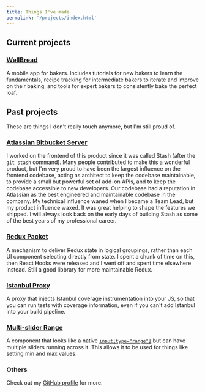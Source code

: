 ```yaml
---
title: Things I've made
permalink: '/projects/index.html'
---
```


## Current projects

### [WellBread](https://getwellbread.com)

A mobile app for bakers. Includes tutorials for new bakers to learn the fundamentals, recipe tracking for intermediate bakers to iterate and improve on their baking, and tools for expert bakers to consistently bake the perfect loaf.

## Past projects

These are things I don't really touch anymore, but I'm still proud of.

### [Atlassian Bitbucket Server](https://www.atlassian.com/software/bitbucket/enterprise/data-center)

I worked on the frontend of this product since it was called Stash (after the `git stash` command). Many people contributed to make this a wonderful product, but I'm very proud to have been the largest influence on the frontend codebase, acting as architect to keep the codebase maintainable, to provide a small but powerful set of add-on APIs, and to keep the codebase accessible to new developers. Our codebase had a reputation in Atlassian as the best engineered and maintainable codebase in the company.  My technical influence waned when I became a Team Lead, but my product influence waxed. It was great helping to shape the features we shipped. I will always look back on the early days of building Stash as some of the best years of my professional career.

### [Redux Packet](https://github.com/hitsthings/redux-packet)

A mechanism to deliver Redux state in logical groupings, rather than each UI component selecting directly from state. I spent a chunk of time on this, then React Hooks were released and I went off and spent time elsewhere instead. Still a good libbrary for more maintainable Redux.

### [Istanbul Proxy](https://github.com/hitsthings/istanbul-proxy)

A proxy that injects Istanbul coverage instrumentation into your JS, so that you can run tests with coverage information, even if you can't add Istanbul into your build pipeline.

### [Multi-slider Range](https://github.com/hitsthings/multi-slider-range)

A component that looks like a native [`input[type="range"]`](https://developer.mozilla.org/en-US/docs/Web/HTML/Element/input/range) but can have multiple sliders running across it. This allows it to be used for things like setting min and max values.

### Others

Check out my [GitHub profile](https://github.com/hitsthings) for more.
